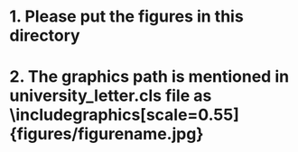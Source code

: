 # 1. Please put the figures in this directory
# 2. The graphics path is mentioned in university_letter.cls file as \includegraphics[scale=0.55]{figures/figurename.jpg}
